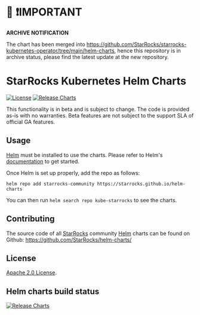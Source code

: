 # 🔴 ❗IMPORTANT

**ARCHIVE NOTIFICATION**

The chart has been merged into https://github.com/StarRocks/starrocks-kubernetes-operator/tree/main/helm-charts, hence this repository is in archive status, please find the latest update at the new repository.

# StarRocks Kubernetes Helm Charts
[![License](https://img.shields.io/badge/License-Apache%202.0-blue.svg)](https://opensource.org/licenses/Apache-2.0) [![Release Charts](https://img.shields.io/badge/Release-helmcharts-green.svg)](https://github.com/StarRocks/helm-charts/releases)

This functionality is in beta and is subject to change. The code is provided as-is with no warranties.  Beta features are not subject to the support SLA of official GA features.

## Usage

[Helm](https://helm.sh) must be installed to use the charts.
Please refer to Helm's [documentation](https://helm.sh/docs/) to get started.

Once Helm is set up properly, add the repo as follows:

```console
helm repo add starrocks-community https://starrocks.github.io/helm-charts
```

You can then run `helm search repo kube-starrocks` to see the charts.

## Contributing

The source code of all [StarRocks](https://www.starrocks.io/) community [Helm](https://helm.sh) charts can be found on Github: <https://github.com/StarRocks/helm-charts/>

## License

<!-- Keep full URL links to repo files because this README syncs from main to gh-pages.  -->
[Apache 2.0 License](https://github.com/StarRocks/helm-charts/blob/main/LICENSE).

## Helm charts build status

[![Release Charts](https://img.shields.io/github/Download-StarRocks-helmcharts.svg)](https://github.com/StarRocks/helm-charts/releases)

